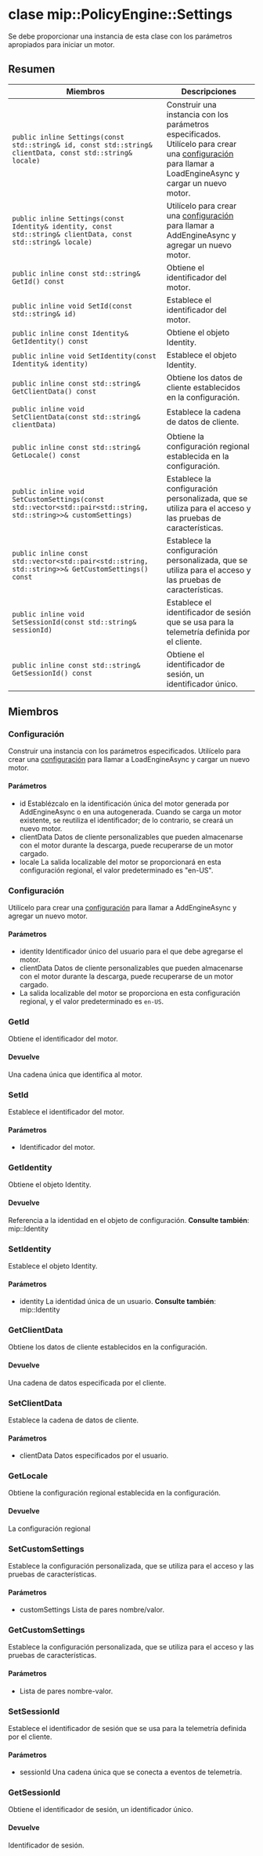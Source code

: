 # <a name="class-mippolicyenginesettings"></a>clase mip::PolicyEngine::Settings 
Se debe proporcionar una instancia de esta clase con los parámetros apropiados para iniciar un motor.
  
## <a name="summary"></a>Resumen
 Miembros                        | Descripciones                                
--------------------------------|---------------------------------------------
`public inline Settings(const std::string& id, const std::string& clientData, const std::string& locale)`  |  Construir una instancia con los parámetros especificados. Utilícelo para crear una [configuración](#classmip_1_1_policy_engine_1_1_settings) para llamar a LoadEngineAsync y cargar un nuevo motor.
`public inline Settings(const Identity& identity, const std::string& clientData, const std::string& locale)`  |  Utilícelo para crear una [configuración](#classmip_1_1_policy_engine_1_1_settings) para llamar a AddEngineAsync y agregar un nuevo motor.
`public inline const std::string& GetId() const`  |  Obtiene el identificador del motor.
`public inline void SetId(const std::string& id)`  |  Establece el identificador del motor.
`public inline const Identity& GetIdentity() const`  |  Obtiene el objeto Identity.
`public inline void SetIdentity(const Identity& identity)`  |  Establece el objeto Identity.
`public inline const std::string& GetClientData() const`  |  Obtiene los datos de cliente establecidos en la configuración.
`public inline void SetClientData(const std::string& clientData)`  |  Establece la cadena de datos de cliente.
`public inline const std::string& GetLocale() const`  |  Obtiene la configuración regional establecida en la configuración.
`public inline void SetCustomSettings(const std::vector<std::pair<std::string, std::string>>& customSettings)`  |  Establece la configuración personalizada, que se utiliza para el acceso y las pruebas de características.
`public inline const std::vector<std::pair<std::string, std::string>>& GetCustomSettings() const`  |  Establece la configuración personalizada, que se utiliza para el acceso y las pruebas de características.
`public inline void SetSessionId(const std::string& sessionId)`  |  Establece el identificador de sesión que se usa para la telemetría definida por el cliente.
`public inline const std::string& GetSessionId() const`  |  Obtiene el identificador de sesión, un identificador único.
  
## <a name="members"></a>Miembros
  
### <a name="settings"></a>Configuración
Construir una instancia con los parámetros especificados. Utilícelo para crear una [configuración](#classmip_1_1_policy_engine_1_1_settings) para llamar a LoadEngineAsync y cargar un nuevo motor.
  
#### <a name="parameters"></a>Parámetros
* id Establézcalo en la identificación única del motor generada por AddEngineAsync o en una autogenerada. Cuando se carga un motor existente, se reutiliza el identificador; de lo contrario, se creará un nuevo motor. 
* clientData Datos de cliente personalizables que pueden almacenarse con el motor durante la descarga, puede recuperarse de un motor cargado. 
* locale La salida localizable del motor se proporcionará en esta configuración regional, el valor predeterminado es "en-US".
  
### <a name="settings"></a>Configuración
Utilícelo para crear una [configuración](#classmip_1_1_policy_engine_1_1_settings) para llamar a AddEngineAsync y agregar un nuevo motor.
  
#### <a name="parameters"></a>Parámetros
* identity Identificador único del usuario para el que debe agregarse el motor. 
* clientData Datos de cliente personalizables que pueden almacenarse con el motor durante la descarga, puede recuperarse de un motor cargado. 
* La salida localizable del motor se proporciona en esta configuración regional, y el valor predeterminado es `en-US`.
  
### <a name="getid"></a>GetId
Obtiene el identificador del motor.
  
#### <a name="returns"></a>Devuelve
Una cadena única que identifica al motor.
  
### <a name="setid"></a>SetId
Establece el identificador del motor.
  
#### <a name="parameters"></a>Parámetros
* Identificador del motor.
  
### <a name="getidentity"></a>GetIdentity
Obtiene el objeto Identity.
  
#### <a name="returns"></a>Devuelve
Referencia a la identidad en el objeto de configuración. 
**Consulte también**: mip::Identity
  
### <a name="setidentity"></a>SetIdentity
Establece el objeto Identity.
  
#### <a name="parameters"></a>Parámetros
* identity La identidad única de un usuario. 
**Consulte también**: mip::Identity
  
### <a name="getclientdata"></a>GetClientData
Obtiene los datos de cliente establecidos en la configuración.
  
#### <a name="returns"></a>Devuelve
Una cadena de datos especificada por el cliente.
  
### <a name="setclientdata"></a>SetClientData
Establece la cadena de datos de cliente.
  
#### <a name="parameters"></a>Parámetros
* clientData Datos especificados por el usuario.
  
### <a name="getlocale"></a>GetLocale
Obtiene la configuración regional establecida en la configuración.
  
#### <a name="returns"></a>Devuelve
La configuración regional
  
### <a name="setcustomsettings"></a>SetCustomSettings
Establece la configuración personalizada, que se utiliza para el acceso y las pruebas de características.
  
#### <a name="parameters"></a>Parámetros
* customSettings Lista de pares nombre/valor.
  
### <a name="getcustomsettings"></a>GetCustomSettings
Establece la configuración personalizada, que se utiliza para el acceso y las pruebas de características.
  
#### <a name="parameters"></a>Parámetros
* Lista de pares nombre-valor.
  
### <a name="setsessionid"></a>SetSessionId
Establece el identificador de sesión que se usa para la telemetría definida por el cliente.
  
#### <a name="parameters"></a>Parámetros
* sessionId Una cadena única que se conecta a eventos de telemetría.
  
### <a name="getsessionid"></a>GetSessionId
Obtiene el identificador de sesión, un identificador único.
  
#### <a name="returns"></a>Devuelve
Identificador de sesión.